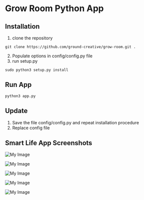 # Grow Room Python App

## Installation

1. clone the repository
```
git clone https://github.com/ground-creative/grow-room.git .

```
2. Populate options in config/config.py file
3. run setup.py
```
sudo python3 setup.py install
```

## Run App
```
python3 app.py
```

## Update 

1. Save the file config/config.py and repeat installation procedure
2. Replace config file

## Smart Life App Screenshots

![My Image](screenshots/photo_6176733747488077186_y.jpg)

![My Image](screenshots/photo_6176733747488077187_y.jpg)

![My Image](screenshots/photo_6176733747488077184_y.jpg)

![My Image](screenshots/photo_6176733747488077185_y.jpg)

![My Image](screenshots/photo_6176733747488077183_y.jpg)